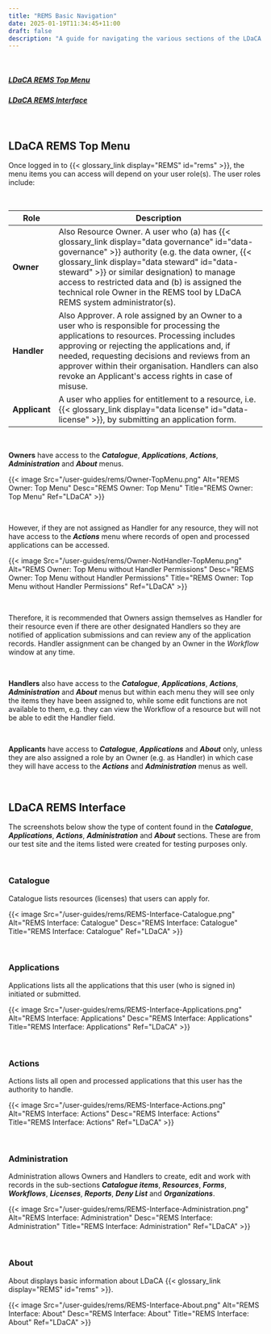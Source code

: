 ```yaml
---
title: "REMS Basic Navigation"
date: 2025-01-19T11:34:45+11:00
draft: false
description: "A guide for navigating the various sections of the LDaCA REMS interface."
---
```


<br>

##### [LDaCA REMS Top Menu](#ldaca-rems-top-menu)

##### [LDaCA REMS Interface](#ldaca-rems-interface)

<br>

## LDaCA REMS Top Menu

Once logged in to {{< glossary_link display="REMS" id="rems" >}}, the menu items you can access will depend on your user role(s). The user roles include:

<br>

| Role          | Description                                                                                                                                                                                                                                                                                                                                                                  |
| ------------- | ---------------------------------------------------------------------------------------------------------------------------------------------------------------------------------------------------------------------------------------------------------------------------------------------------------------------------------------------------------------------------- |
| **Owner**     | Also Resource Owner. A user who (a) has {{< glossary_link display="data governance" id="data-governance" >}} authority (e.g. the data owner, {{< glossary_link display="data steward" id="data-steward" >}} or similar designation) to manage access to restricted data and (b) is assigned the technical role Owner in the REMS tool by LDaCA REMS system administrator(s). |
| **Handler**   | Also Approver. A role assigned by an Owner to a user who is responsible for processing the applications to resources. Processing includes approving or rejecting the applications and, if needed, requesting decisions and reviews from an approver within their organisation. Handlers can also revoke an Applicant's access rights in case of misuse.                      |
| **Applicant** | A user who applies for entitlement to a resource, i.e. {{< glossary_link display="data license" id="data-license" >}}, by submitting an application form.                                                                                                                                                                                                                    |

<br>

**Owners** have access to the **_Catalogue_**, **_Applications_**, **_Actions_**, **_Administration_** and **_About_** menus.

{{< image Src="/user-guides/rems/Owner-TopMenu.png" Alt="REMS Owner: Top Menu" Desc="REMS Owner: Top Menu" Title="REMS Owner: Top Menu" Ref="LDaCA" >}}

<br>

However, if they are not assigned as Handler for any resource, they will not have access to the **_Actions_** menu where records of open and processed applications can be accessed.

{{< image Src="/user-guides/rems/Owner-NotHandler-TopMenu.png" Alt="REMS Owner: Top Menu without Handler Permissions" Desc="REMS Owner: Top Menu without Handler Permissions" Title="REMS Owner: Top Menu without Handler Permissions" Ref="LDaCA" >}}

<br>

Therefore, it is recommended that Owners assign themselves as Handler for their resource even if there are other designated Handlers so they are notified of application submissions and can review any of the application records. Handler assignment can be changed by an Owner in the _Workflow_ window at any time.

<br>

**Handlers** also have access to the **_Catalogue_**, **_Applications_**, **_Actions_**, **_Administration_** and **_About_** menus but within each menu they will see only the items they have been assigned to, while some edit functions are not available to them, e.g. they can view the Workflow of a resource but will not be able to edit the Handler field.

<br>

**Applicants** have access to **_Catalogue_**, **_Applications_** and **_About_** only, unless they are also assigned a role by an Owner (e.g. as Handler) in which case they will have access to the **_Actions_** and **_Administration_** menus as well.

<br>

## LDaCA REMS Interface

The screenshots below show the type of content found in the **_Catalogue_**, **_Applications_**, **_Actions_**, **_Administration_** and **_About_** sections. These are from our test site and the items listed were created for testing purposes only.

<br>

### Catalogue

Catalogue lists resources (licenses) that users can apply for.

{{< image Src="/user-guides/rems/REMS-Interface-Catalogue.png" Alt="REMS Interface: Catalogue" Desc="REMS Interface: Catalogue" Title="REMS Interface: Catalogue" Ref="LDaCA" >}}

<br>

### Applications

Applications lists all the applications that this user (who is signed in) initiated or submitted.

{{< image Src="/user-guides/rems/REMS-Interface-Applications.png" Alt="REMS Interface: Applications" Desc="REMS Interface: Applications" Title="REMS Interface: Applications" Ref="LDaCA" >}}

<br>

### Actions

Actions lists all open and processed applications that this user has the authority to handle.

{{< image Src="/user-guides/rems/REMS-Interface-Actions.png" Alt="REMS Interface: Actions" Desc="REMS Interface: Actions" Title="REMS Interface: Actions" Ref="LDaCA" >}}

<br>

### Administration

Administration allows Owners and Handlers to create, edit and work with records in the sub-sections **_Catalogue items_**, **_Resources_**, **_Forms_**, **_Workflows_**, **_Licenses_**, **_Reports_**, **_Deny List_** and **_Organizations_**.

{{< image Src="/user-guides/rems/REMS-Interface-Administration.png" Alt="REMS Interface: Administration" Desc="REMS Interface: Administration" Title="REMS Interface: Administration" Ref="LDaCA" >}}

<br>

### About

About displays basic information about LDaCA {{< glossary_link display="REMS" id="rems" >}}.

{{< image Src="/user-guides/rems/REMS-Interface-About.png" Alt="REMS Interface: About" Desc="REMS Interface: About" Title="REMS Interface: About" Ref="LDaCA" >}}

<br>
